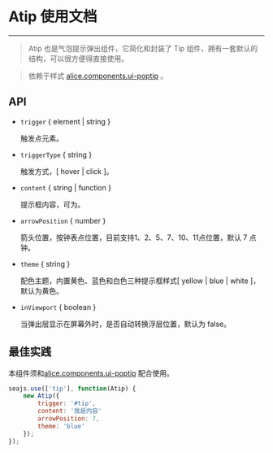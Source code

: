# Atip 使用文档

---

> Atip 也是气泡提示弹出组件，它简化和封装了 Tip 组件，拥有一套默认的结构，可以很方便得直接使用。

> 依赖于样式 [alice.components.ui-poptip](http://arale.alipay.im/projects/4ffbc0e6f137f3a16a23b1c9) 。

## API

* `trigger` { element | string } 

    触发点元素。

* `triggerType` { string } 

    触发方式，[ hover | click ]。

* `content` { string | function }

    提示框内容，可为。

* `arrowPosition` { number }

    箭头位置，按钟表点位置，目前支持1、2、5、7、10、11点位置，默认 7 点钟。

* `theme` { string }

    配色主题，内置黄色、蓝色和白色三种提示框样式[ yellow | blue | white ]，默认为黄色。

* `inViewport` { boolean }

    当弹出层显示在屏幕外时，是否自动转换浮层位置，默认为 false。

## 最佳实践

本组件须和[alice.components.ui-poptip](http://arale.alipay.im/projects/4ee06eabb5f7002877019198) 配合使用。

```javascript
seajs.use(['tip'], function(Atip) {
    new Atip({
        trigger: '#tip',
        content: '我是内容'
        arrowPosition: 7,
        theme: 'blue'
    });
});
```

